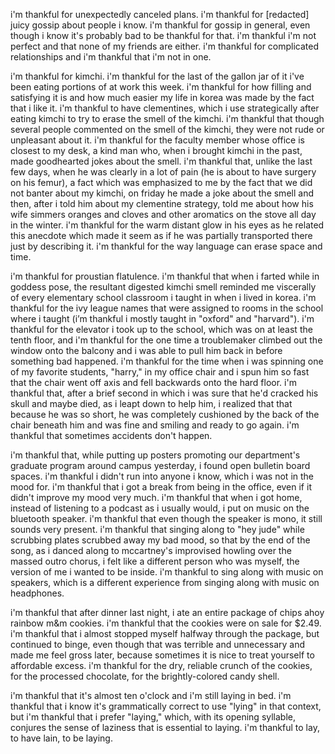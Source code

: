 i'm thankful for unexpectedly canceled plans. i'm thankful for [redacted] juicy gossip about people i know. i'm thankful for gossip in general, even though i know it's probably bad to be thankful for that. i'm thankful i'm not perfect and that none of my friends are either. i'm thankful for complicated relationships and i'm thankful that i'm not in one.

i'm thankful for kimchi. i'm thankful for the last of the gallon jar of it i've been eating portions of at work this week. i'm thankful for how filling and satisfying it is and how much easier my life in korea was made by the fact that i like it. i'm thankful to have clementines, which i use strategically after eating kimchi to try to erase the smell of the kimchi. i'm thankful that though several people commented on the smell of the kimchi, they were not rude or unpleasant about it. i'm thankful for the faculty member whose office is closest to my desk, a kind man who, when i brought kimchi in the past, made goodhearted jokes about the smell. i'm thankful that, unlike the last few days, when he was clearly in a lot of pain (he is about to have surgery on his femur), a fact which was emphasized to me by the fact that we did not banter about my kimchi, on friday he made a joke about the smell and then, after i told him about my clementine strategy, told me about how his wife simmers oranges and cloves and other aromatics on the stove all day in the winter. i'm thankful for the warm distant glow in his eyes as he related this anecdote which made it seem as if he was partially transported there just by describing it. i'm thankful for the way language can erase space and time.

i'm thankful for proustian flatulence. i'm thankful that when i farted while in goddess pose, the resultant digested kimchi smell reminded me viscerally of every elementary school classroom i taught in when i lived in korea. i'm thankful for the ivy league names that were assigned to rooms in the school where i taught (i’m thankful i mostly taught in "oxford" and "harvard"). i'm thankful for the elevator i took up to the school, which was on at least the tenth floor, and i'm thankful for the one time a troublemaker climbed out the window onto the balcony and i was able to pull him back in before something bad happened. i'm thankful for the time when i was spinning one of my favorite students, "harry," in my office chair and i spun him so fast that the chair went off axis and fell backwards onto the hard floor. i'm thankful that, after a brief second in which i was sure that he'd cracked his skull and maybe died, as i leapt down to help him, i realized that that because he was so short, he was completely cushioned by the back of the chair beneath him and was fine and smiling and ready to go again. i'm thankful that sometimes accidents don't happen.

i'm thankful that, while putting up posters promoting our department's graduate program around campus yesterday, i found open bulletin board spaces. i'm thankful i didn't run into anyone i know, which i was not in the mood for. i'm thankful that i got a break from being in the office, even if it didn't improve my mood very much. i'm thankful that when i got home, instead of listening to a podcast as i usually would, i put on music on the bluetooth speaker. i'm thankful that even though the speaker is mono, it still sounds very present. i'm thankful that singing along to "hey jude" while scrubbing plates scrubbed away my bad mood, so that by the end of the song, as i danced along to mccartney's improvised howling over the massed outro chorus, i felt like a different person who was myself, the version of me i wanted to be inside. i'm thankful to sing along with music on speakers, which is a different experience from singing along with music on headphones.

i'm thankful that after dinner last night, i ate an entire package of chips ahoy rainbow m&m cookies. i'm thankful that the cookies were on sale for $2.49. i'm thankful that i almost stopped myself halfway through the package, but continued to binge, even though that was terrible and unnecessary and made me feel gross later, because sometimes it is nice to treat yourself to affordable excess. i'm thankful for the dry, reliable crunch of the cookies, for the processed chocolate, for the brightly-colored candy shell.

i'm thankful that it's almost ten o'clock and i'm still laying in bed. i'm thankful that i know it's grammatically correct to use "lying" in that context, but i'm thankful that i prefer "laying," which, with its opening syllable, conjures the sense of laziness that is essential to laying. i'm thankful to lay, to have lain, to be laying.
